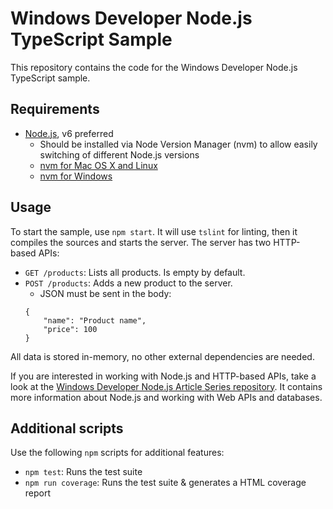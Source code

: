 # Windows Developer Node.js TypeScript Sample

This repository contains the code for the Windows Developer Node.js TypeScript sample.

## Requirements

* [Node.js](https://nodejs.org/en/), v6 preferred
  * Should be installed via Node Version Manager (nvm) to allow easily switching of different Node.js versions
  * [nvm for Mac OS X and Linux](https://github.com/creationix/nvm)
  * [nvm for Windows](https://github.com/coreybutler/nvm-windows)
  
## Usage

To start the sample, use `npm start`. 
It will use `tslint` for linting, then it compiles the sources and starts the server. 
The server has two HTTP-based APIs:
 
* `GET /products`: Lists all products. Is empty by default.
* `POST /products`: Adds a new product to the server.
    * JSON must be sent in the body: 
    ```
    {
        "name": "Product name",
        "price": 100
    }
    ```
   
All data is stored in-memory, no other external dependencies are needed.

If you are interested in working with Node.js and HTTP-based APIs, take a look at the [Windows Developer Node.js Article Series repository](https://github.com/thinktecture/windows-developer-nodejs-article-series).
It contains more information about Node.js and working with Web APIs and databases.

## Additional scripts

Use the following `npm` scripts for additional features:

* `npm test`: Runs the test suite
* `npm run coverage`: Runs the test suite & generates a HTML coverage report
